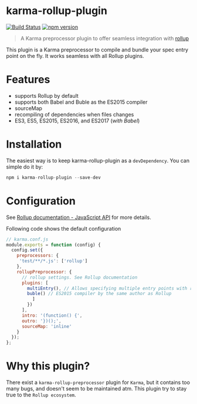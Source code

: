 # karma-rollup-plugin

[![Build Status](https://travis-ci.org/Kflash/karma-rollup-plugin.svg?branch=master)](https://travis-ci.org/Kflash/karma-rollup-plugin)
[![npm version](https://img.shields.io/npm/v/karma-rollup-plugin.svg)](https://www.npmjs.org/package/karma-rollup-plugin)

> A Karma preprocessor plugin to offer seamless integration with [rollup](http://rollupjs.org/)

This plugin is a Karma preprocessor to compile and bundle your spec entry point on the fly. It works seamless with all Rollup plugins.

# Features
  
  - supports Rollup by default
  - supports both Babel and Buble as the ES2015 compiler
  - sourceMap
  - recompiling of dependencies when files changes
  - ES3, ES5, ES2015, ES2016, and ES2017 (*with Babel*)

# Installation

The easiest way is to keep karma-rollup-plugin as a `devDependency`. You can simple do it by:

```js
npm i karma-rollup-plugin --save-dev
```

# Configuration

See [Rollup documentation - JavaScript API](https://github.com/rollup/rollup/wiki/JavaScript-API) for more details.

Following code shows the default configuration

```js
// karma.conf.js
module.exports = function (config) {
  config.set({
    preprocessors: {
     'test/**/*.js': ['rollup']
    },
    rollupPreprocessor: {
      // rollup settings. See Rollup documentation
      plugins: [
        multiEntry(), // Allows specifying multiple entry points with rollup.
        buble() // ES2015 compiler by the same author as Rollup
          ]
        })
      ],
      intro: '(function() {',
      outro: '})();',
      sourceMap: 'inline'
    }
  });
};
```

# Why this plugin?

There exist a `karma-rollup-preprocessor` plugin for `Karma`, but it contains too many bugs, and doesn't seem to be maintained atm. 
This plugin try to stay true to the `Rollup ecosystem`.
